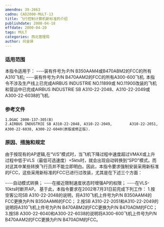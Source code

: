 ```yaml
---
amendno: 39-2863
cadno: CAD2000-MULT-13
title: 飞行控制计算机新标准的介绍
publishdate: 2000-04-18
effdate: 2000-04-20
tags: MULT
categories: 西北管理局
author: 何金徕
---
```


### 适用范围 
本指令适用于：     ----装有件号为:P/N B350AAM4或B470ABM2的FCC的所有A310飞机;    ----装有件号为:P/N B470AAM2的FCC的所有A300-600飞机.    本指令不涉及生产线上已完成AIRBUS INDUSTRIE NO.11899或
NO.11900改装的飞机和营运中已完成AIRBUS INDUSTRIE SB A310-22-2048、A310-22-2049或A300-22-6038的飞机.

<!--more-->
### 参考文件
    1.DGAC 2000-137-305(B) 
    2.AIRBUS INDUSTRIE SB A310-22-2048, A310-22-2049,        A310-22-2051, A300-22-6038, A300-22-6040(原版或修正版). 

### 原因、措施和规定 
由于按现有的AP逻辑,在“V/S”模式时，当飞机下降过程中速度超过VMAX或上升过程中低于VLS（最低可选速度）+5kts时，就会出现自动转换到“SPD”模式。而对这其中某些转换飞行员并不能立即明白。因此，本指令要求强制安装采用新标准的FCC，这些采用新标准的FCC已进行过改装，尤其是在下述三个方面： 
       
----自动模式转换； ----在接近限制速度状态时增强AP的权限； ----在VLS-10kts时断开AP。     基于此，本指令要求在2002年7月31日前完成下列工作： 
    1.按空客公司SB A310-22-2048的说明，将A310飞机上件号为P/N B350AAM4的FCC更换为P/N B350AAM6的FCC； 
    2.按SB 
A310-22-2051和A310-22-2049的说明将A310飞机上件号为P/N B470ABM2的FCC更换为P/N B470ADM的FCC； 
    3.按SB 
A300-22-6040和A300-22-6038的说明将A300-600飞机上件号为P/N B470AAM2的FCC更换为P/N B470ADM的FCC。

